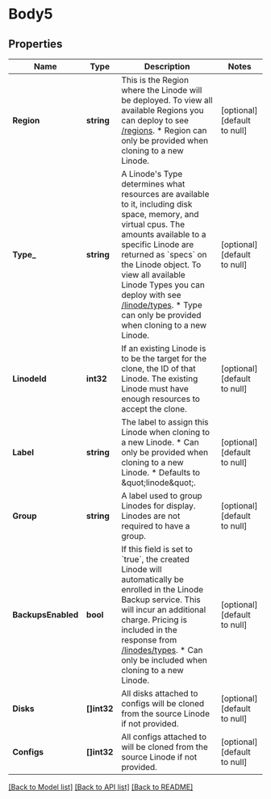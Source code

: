 # Body5

## Properties
Name | Type | Description | Notes
------------ | ------------- | ------------- | -------------
**Region** | **string** | This is the Region where the Linode will be deployed. To view all available Regions you can deploy to see [/regions](/#operation/getRegions). * Region can only be provided when cloning to a new Linode.  | [optional] [default to null]
**Type_** | **string** | A Linode&#x27;s Type determines what resources are available to it, including disk space, memory, and virtual cpus. The amounts available to a specific Linode are returned as &#x60;specs&#x60; on the Linode object.  To view all available Linode Types you can deploy with see [/linode/types](/#operation/getLinodeTypes).  * Type can only be provided when cloning to a new Linode.  | [optional] [default to null]
**LinodeId** | **int32** | If an existing Linode is to be the target for the clone, the ID of that Linode. The existing Linode must have enough resources to accept the clone.  | [optional] [default to null]
**Label** | **string** | The label to assign this Linode when cloning to a new Linode. * Can only be provided when cloning to a new Linode. * Defaults to \&quot;linode\&quot;.  | [optional] [default to null]
**Group** | **string** | A label used to group Linodes for display. Linodes are not required to have a group.  | [optional] [default to null]
**BackupsEnabled** | **bool** | If this field is set to &#x60;true&#x60;, the created Linode will automatically be enrolled in the Linode Backup service. This will incur an additional charge. Pricing is included in the response from [/linodes/types](/#operation/getLinodeTypes).  * Can only be included when cloning to a new Linode.  | [optional] [default to null]
**Disks** | **[]int32** | All disks attached to configs will be cloned from the source Linode if not provided.  | [optional] [default to null]
**Configs** | **[]int32** | All configs attached to will be cloned from the source Linode if not provided.  | [optional] [default to null]

[[Back to Model list]](../README.md#documentation-for-models) [[Back to API list]](../README.md#documentation-for-api-endpoints) [[Back to README]](../README.md)

